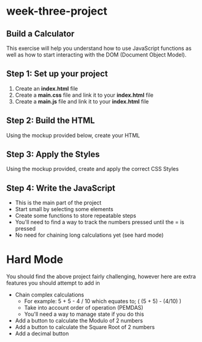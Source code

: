# week-three-project  

## Build a Calculator  
This exercise will help you understand how to use JavaScript functions as well as how to start interacting with the DOM (Document Object Model).  

## Step 1: Set up your project  
1. Create an **index.html** file  
1. Create a **main.css** file and link it to your **index.html** file  
1. Create a **main.js** file and link it to your **index.html** file  
  
## Step 2: Build the HTML  
  Using the mockup provided below, create your HTML  
  
## Step 3: Apply the Styles  
  Using the mockup provided, create and apply the correct CSS Styles  
  
## Step 4: Write the JavaScript  
* This is the main part of the project  
* Start small by selecting some elements  
* Create some functions to store repeatable steps  
* You'll need to find a way to track the numbers pressed until the = is pressed  
* No need for chaining long calculations yet (see hard mode)  

# Hard Mode  
You should find the above project fairly challenging, however here are extra features you should attempt to add in  

* Chain complex calculations  
  * For example: 5 + 5 - 4 / 10 which equates to; ( (5 + 5) - (4/10) )  
  * Take into account order of operation (PEMDAS)  
  * You'll need a way to manage state if you do this  
* Add a button to calculate the Modulo of 2 numbers  
* Add a button to calculate the Square Root of 2 numbers  
* Add a decimal button  
